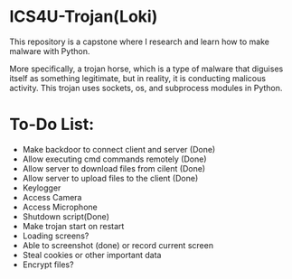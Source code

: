 # ICS4U-Trojan(Loki)

This repository is a capstone where I research and learn how to make malware with Python. 

More specifically, a trojan horse, which is a type of malware that diguises itself as something legitimate, but in reality, it is conducting malicous activity.
This trojan uses sockets, os, and subprocess modules in Python.


# To-Do List:

- Make backdoor to connect client and server (Done)
- Allow executing cmd commands remotely (Done)
- Allow server to download files from cilent (Done)
- Allow server to upload files to the client (Done)
- Keylogger
- Access Camera
- Access Microphone
- Shutdown script(Done)
- Make trojan start on restart
- Loading screens?
- Able to screenshot (done) or record current screen
- Steal cookies or other important data
- Encrypt files?
